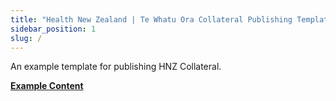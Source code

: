 ```yaml
---
title: "Health New Zealand | Te Whatu Ora Collateral Publishing Template"
sidebar_position: 1
slug: /
---
```


An example template for publishing HNZ Collateral.

[**Example Content**](/example-content/ExampleContent)

